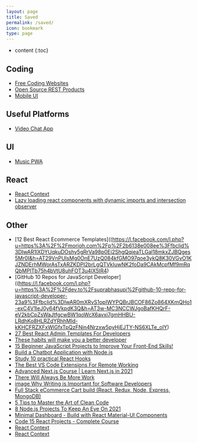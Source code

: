 ```yaml
---
layout: page
title: Saved
permalink: /saved/
icon: bookmark
type: page
---
```


* content
{:toc}

## Coding

* [Free Coding Websites](https://www.freecodecamp.org/news/coding-websites-where-you-can-learn-how-to-code-for-free/)
* [Open Source REST Products](https://dev.to/sm0ke/free-api-servers-open-source-rest-products-3nfm)
* [Mobile UI](https://www.ionicfirebaseapp.com/products/readymade-grocery-online-store)

## Useful Platforms

* [Video Chat App](https://chat.1410inc.xyz/?room=Room_One_p2qxkcihjxn)

## UI

* [Music PWA](https://www.biobutterfly.com/wp-content/themes/musicapp/pages/index.html/)

## React

* [React Context](https://www.freecodecamp.org/news/react-context-for-beginners/)
* [Lazy loading react components with dynamic imports and intersection observer](https://dev.to/sidv93/lazy-loading-react-components-with-dynamic-imports-and-intersection-observer-24mh)

## Other
* [12 Best React Ecommerce Templates]((https://l.facebook.com/l.php?u=https%3A%2F%2Fmorioh.com%2Fp%2F2b6138e008ee%3Ffbclid%3DIwAR1lXDYUqkuDOshy5gRrVa98p0Ej2ShgQqieaTLGal18mkxZJBQges5Mr0I&h=AT29VnPUIsMg0OnE7UzQ084kfGMO97qoe3ykQ8K30VGvO1KJZNDErhMWorAsTxARZKDPI2brLgQTVkIuwNK2foDa9CAkMcpfMf9mRqQbMPlTb75h4bVtU8uhFOT3u4lX5IR4)
* [GitHub 10 Repos for JavaScript Developer]((https://l.facebook.com/l.php?u=https%3A%2F%2Fdev.to%2Fsuprabhasupi%2Fgithub-10-repo-for-javascript-developer-23a9%3Ffbclid%3DIwAR0mXRvS1opIWYPQBrJBCOF86Zo864XKmQHo1-exC4V1leJ0y64fVkpdK3Q&h=AT3w-MC3NCCWJgoBafKHQrF-eV2kbCpZsWaJtfgcwBW1qoWcX6avxi7gmHHBU-LRdhKo8HLRZdYRhhMId-kKHCFRZXFxWlGfxTpQzFNin4Nrzxw5pyHjEJTY-NS6XLTe_olY)
* [27 Best React Admin Templates For Developers](https://l.facebook.com/l.php?u=https%3A%2F%2Fmorioh.com%2Fp%2Fb44ccd92cc93%3Ffbclid%3DIwAR3cpz5rE03374gsh95dtpjMp1YnGj2Rzwcsjfwpf-feNbbBBBSwxORG7Ig&h=AT2XSFci16vP8heN51tWF-nXVqdbeCQMzahgyzFVzYtaeTggk3v1L_7vkjo67QoFQV2Uw4nhrMqewMvoM-hpyFT-OjJTNkmqktRdmCTY6VTaxlpjPso1QY3jg11p9nb89FvR)
* [These habits will make you a better developer](https://l.facebook.com/l.php?u=https%3A%2F%2Fdev.to%2Fbk_973%2Fthese-habits-will-make-you-a-better-developer-4gl7%3Ffbclid%3DIwAR3PX6wsPdWl7sid-7bbp3-Dn1-NnrEIxtejGh7DawEGGMwzfOLCQphTGio&h=AT16HW0Is0109oIr9FoZYiLKQuCqcoMe-d4WIcG6gCLp5fLxq6mYw4mU9toupFyYwCDcuQJrkZkGOmlG2MIOrouPJF7Jv-HYtwMd_ws3r08MKjBAULeHn0KM8JIRFqweLeMw)
* [15 Beginner JavaScript Projects to Improve Your Front-End Skills!](https://l.facebook.com/l.php?u=https%3A%2F%2Fdev.to%2Fcodefoxx%2F15-beginner-javascript-projects-to-improve-your-front-end-skills-5bcj%3Ffbclid%3DIwAR2s5vE092P63eApcYJOft225gfTxGCbaOoAPBK94-ueD87sUcJH9RB9FDo&h=AT2I8Zqv242jvPUllTRf7LMimLtQzOkLaYTuYC5v1Pkk9jVN1QrPMep2Z5qtEhXGflj_wO5dJv7sntidm9V1-wkkku-fNIhQ5IHOybhnFE50GdrGXv2kHjnC9zFM-vy4hYcD)
* [Build a Chatbot Application with Node.js](https://l.facebook.com/l.php?u=https%3A%2F%2Fmorioh.com%2Fp%2Fcb359e0e7b19%3Ffbclid%3DIwAR3aWZn5V64IpiWlhbAmIRrjnRjtn1HfiWHM-YQaO4ZMw2hw2S2kgNar5v4&h=AT3KM1x6aM59aLvZzacu-CKXCXlMIQoatD8YdoxV6XNQ9vpGH5XFJeXy46Z0PawOeH-91EsyBu5iVCJP8Bo1MG6w5AO4ZjGL_Zfm1kuvqhkEBtWutnyWvWU2vxC1sOox4pCF)
* [Study 10 practical React Hooks](https://l.facebook.com/l.php?u=https%3A%2F%2Fmorioh.com%2Fp%2Fcaec220125c0%3Ffbclid%3DIwAR3gOiqc0ypNV1jDkIngKXHZjjwkFAjip4_bvyECqtYHVuRP_-hcQGp6a_Q&h=AT0cOmeIJvb9yzt_0IfC5McRJYKNFLm2ZiD4yJhFTZrLtvb3xPzvcSh_j41ZUYYNxNg2UvAk6gpLITObUstlZ1HegooW4dlMGqpRgDYE81kQmW9L9Bs3tSh_mHidedhnOBsh)
* [The Best VS Code Extensions For Remote Working](https://l.facebook.com/l.php?u=https%3A%2F%2Fdev.to%2Fmorrone_carlo%2Fthe-best-vs-code-extensions-for-remote-working-e8e%3Ffbclid%3DIwAR1T2j4_5sEU8Zjac61uN525gDCSosUezQdOuZF1CGPyne4JWI-xZQS-Xms&h=AT3LgmmynIET1xgL0KZZSVNfDhI_euEbLiW6jsfIYixIRyaD758x5LgVGqb5JkLIT_3UKciTzOIr53I386Dw39fYNgobgW_4i-VvJlbw63yXMblh9mlO6kXxfJErWOImKT4H)
* [Advanced Next.js Course | Learn Next.js in 2021](https://l.facebook.com/l.php?u=https%3A%2F%2Fmorioh.com%2Fp%2F3d40d4580a81%3Ffbclid%3DIwAR3gOiqc0ypNV1jDkIngKXHZjjwkFAjip4_bvyECqtYHVuRP_-hcQGp6a_Q&h=AT2UOs_26g_RdxfqGJluCoft0S72AsX20JfZK1-da7ckSeOaWIcqz_-He-GgOBbyFoge6agTROFlubI05MOJtz0h-o4qF7MNtjrCOqogLfYFFbpR2J525L5vYOnZtfBcz4qO)
* [There Will Always Be More Work](https://l.facebook.com/l.php?u=https%3A%2F%2Fdev.to%2Fthawkin3%2Fthere-will-always-be-more-work-22pf%3Ffbclid%3DIwAR2aAocE_gRznqsZiu8fiixwSbdPfBAXHwH6E4m3qZU7vFgJDHrZqacjxa0&h=AT0zc91RDwMK6zcsfkdEqEW4IEAE75JMHWz49qG2WeTlN6vaSFJU0t_nmqLHeTDbkPl8qXg6XydhlBMPWRVN9sok-dvjGFslCT3WXyvy-uF0VulWGI63faeNfT6Aa2R6jY3N)
* [image
Why Writing is Important for Software Developers](https://l.facebook.com/l.php?u=https%3A%2F%2Fdev.to%2Fhowtocode_io%2Fwhy-writing-is-important-for-software-developers-365l%3Ffbclid%3DIwAR0dtJZ0UtdzvirOfhU3_SHrgYJFs9UZ7euAFSFXcJNjjzOS8ZZPfFnOp9Y&h=AT2fkcN7AH5gxb1Ak19qyM6bhSoZ9XfTEsU46Juv4XwrIJY-1x2sh2lS8vlhdfBMfkth6hkb7DKWRtKlnoJ20m0FIQeIaZ5CK7GSkmw0zQiFG4-3SyvlpGlCfP7Ta1Uds97M)
* [Full Stack eCommerce Cart build (React, Redux, Node, Express, MongoDB)](https://l.facebook.com/l.php?u=https%3A%2F%2Fmorioh.com%2Fp%2Fe3184a7896d5%3Ffbclid%3DIwAR1Z8_NAYNfqdIhx_hSps8cwY3lW6XHYlED8HCUytMJTUgjmfKceYGzNSvo&h=AT1jbKD1jjRkgx-NFwPKEmHRG-9QVqEb3aweO4_rQ6XmeYjKtWsWGXwbj5E4e-JtYq1h2sWlAHvEOcAas3k_fxwkaOPW5WeCwYnfZ9l67U9u1TMhwwxty-0t-4CKev1RwRdW)
* [5 Tips to Master the Art of Clean Code](https://l.facebook.com/l.php?u=https%3A%2F%2Fdev.to%2Fruppysuppy%2F5-tips-to-master-the-art-of-clean-code-57b6%3Ffbclid%3DIwAR1T2j4_5sEU8Zjac61uN525gDCSosUezQdOuZF1CGPyne4JWI-xZQS-Xms&h=AT1jhscjqnUkG45O0dyybEK7OHlcsJ_r4e9M7qP-dH4hrdyRVpfhguzRwH5AZf3roXjocCtVhT3wcs--wZSHcDeYGRLsjbnS8TUgybbBM-QgmKvcOc2Ma5Gn1fFlVwbHrhLF)
* [8 Node.js Projects To Keep An Eye On 2021](https://l.facebook.com/l.php?u=https%3A%2F%2Fmorioh.com%2Fp%2Ff122a5fe6239%3Ffbclid%3DIwAR1NDwlaziQWL8Q1u1umeWbpgmroYqzAKWcgnpXBdZ7w4vZmNLDP-34rlvg&h=AT0riXBUMgDXOdW7MBjR8zk-_3hXZc19WaqK6oPgI7rPo3_aS0z52PfVXSdrnNSH4CCJ1F3SN9rD1O9H13wgOgXzgiok0Zb_QjE_W9pROIR1r9UUk5hdQX3SgZfqdzIFnIUb)
* [Minimal Dashboard - Build with React Material-UI Components](https://l.facebook.com/l.php?u=https%3A%2F%2Fmorioh.com%2Fp%2F61df232e568b%3Ffbclid%3DIwAR3fhsstQLejUCpsLMPp1Wap3Wx14oE1V7kq78xsjoNHH7HeMRA6fvoo538&h=AT2w9IQ_iU4TpWM_BOVnGsiiZjVaxauQ7MEczWXy_BRyp0pdRAqP-aFOwmKu7h61GHOuFckvkK4mOIJfFcVzFzXbFySxcHYBNc2vnlNPthrRaIvNyFY_IF1KCAyUK28YgUqI)
* [Code 15 React Projects - Complete Course](https://l.facebook.com/l.php?u=https%3A%2F%2Fmorioh.com%2Fp%2Ff8ec7bd0e16f%3Ffbclid%3DIwAR057hD11OkdweX1Ngw8LnaITyEBvNhG_vF5ddiECQvsXNNQvzNnvZ6NvC4&h=AT3bx00GvtnIdGt4uB3a5MOQLWooN_kGGARfT6e14CJksWlXQbmhgoMQP6kdGNCVNPIEwKGdvbf1kBVS9RshMegcVejdyTo6p1qunSTfthRhGmB9NJ3mXQwCKg38B6KpAuzW)
* [React Context](https://www.freecodecamp.org/news/react-context-for-beginners/)
* [React Context](https://www.freecodecamp.org/news/react-context-for-beginners/)



